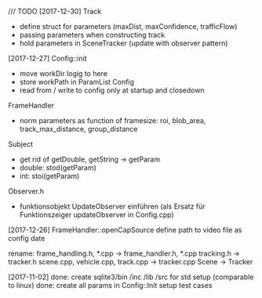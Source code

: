 /// TODO
[2017-12-30]
Track
- define struct for parameters (maxDist, maxConfidence, trafficFlow)
- passing parameters when constructing track
- hold parameters in SceneTracker (update with observer pattern)

[2017-12-27]
Config::init
- move workDir logig to here
- store workPath in ParamList
Config
- read from / write to config only at startup and closedown

FrameHandler
- norm parameters as function of framesize: roi, blob_area, track_max_distance, group_distance 

Subject
- get rid of getDouble, getString -> getParam 
- double: stod(getParam)
- int: stoi(getParam)

Observer.h
- funktionsobjekt UpdateObserver einführen (als Ersatz für Funktionszeiger updateObserver in Config.cpp)

[2017-12-26]
FrameHandler::openCapSource
define path to video file as config date

rename: 
frame_handling.h, *.cpp -> frame_handler.h, *.cpp
tracking.h 	-> tracker.h
scene.cpp, vehicle.cpp, track.cpp -> tracker.cpp
Scene -> Tracker

[2017-11-02]
done: create sqlite3/bin /inc /lib /src for std setup (comparable to linux)
done: create all params in Config::Init
setup test cases

